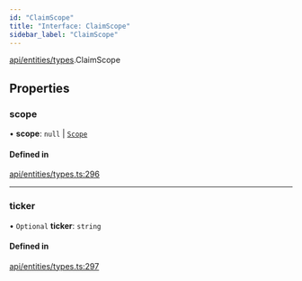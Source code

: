 ```yaml
---
id: "ClaimScope"
title: "Interface: ClaimScope"
sidebar_label: "ClaimScope"
---
```


[api/entities/types](../../../../../modules/API/Entities/Types/Types.md).ClaimScope

## Properties

### scope

• **scope**: ``null`` \| [`Scope`](../Scope/Scope.md)

#### Defined in

[api/entities/types.ts:296](https://github.com/PolymeshAssociation/polymesh-sdk/blob/fedc4714f/src/api/entities/types.ts#L296)

___

### ticker

• `Optional` **ticker**: `string`

#### Defined in

[api/entities/types.ts:297](https://github.com/PolymeshAssociation/polymesh-sdk/blob/fedc4714f/src/api/entities/types.ts#L297)
